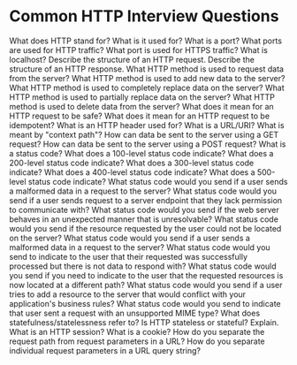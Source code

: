 # Common HTTP Interview Questions

What does HTTP stand for? What is it used for?
What is a port?
What ports are used for HTTP traffic?
What port is used for HTTPS traffic?
What is localhost?
Describe the structure of an HTTP request.
Describe the structure of an HTTP response.
What HTTP method is used to request data from the server?
What HTTP method is used to add new data to the server?
What HTTP method is used to completely replace data on the server?
What HTTP method is used to partially replace data on the server?
What HTTP method is used to delete data from the server?
What does it mean for an HTTP request to be safe?
What does it mean for an HTTP request to be idempotent?
What is an HTTP header used for?
What is a URL/URI?
What is meant by "context path"?
How can data be sent to the server using a GET request?
How can data be sent to the server using a POST request?
What is a status code?
What does a 100-level status code indicate?
What does a 200-level status code indicate?
What does a 300-level status code indicate?
What does a 400-level status code indicate?
What does a 500-level status code indicate?
What status code would you send if a user sends a malformed data in a request to the server?
What status code would you send if a user sends request to a server endpoint that they lack permission to communicate with?
What status code would you send if the web server behaves in an unexpected manner that is unresolvable?
What status code would you send if the resource requested by the user could not be located on the server?
What status code would you send if a user sends a malformed data in a request to the server?
What status code would you send to indicate to the user that their requested was successfully processed but there is not data to respond with?
What status code would you send if you need to indicate to the user that the requested resources is now located at a different path?
What status code would you send if a user tries to add a resource to the server that would conflict with your application's business rules?
What status code would you send to indicate that user sent a request with an unsupported MIME type?
What does statefulness/statelessness refer to?
Is HTTP stateless or stateful? Explain.
What is an HTTP session?
What is a cookie?
How do you separate the request path from request parameters in a URL?
How do you separate individual request parameters in a URL query string?

